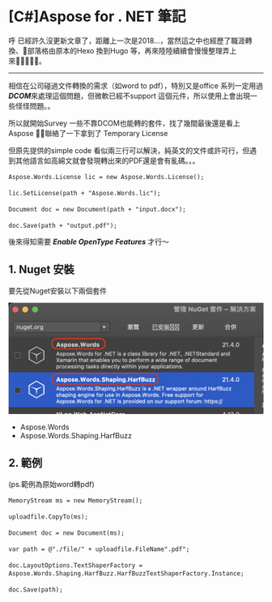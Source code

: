 # [C#]Aspose for . NET 筆記

呼 已經許久沒更新文章了，距離上一次是2018...，當然這之中也經歷了職涯轉換、部落格由原本的Hexo 換到Hugo 等，再來陸陸續續會慢慢整理弄上來。

---

相信在公司碰過文件轉換的需求（如word to pdf），特別又是office 系列一定用過***DCOM***來處理這個問題，但微軟已經不support 這個元件，所以使用上會出現一些怪怪問題。。
<!--more-->
所以就開始Survey 一些不靠DCOM也能轉的套件，找了幾間最後還是看上    Aspose ，聯絡了一下拿到了 Temporary License 

但原先提供的simple code 看似兩三行可以解決，純英文的文件或許可行，但遇到其他語言如高綿文就會發現轉出來的PDF還是會有亂碼。。。
```
Aspose.Words.License lic = new Aspose.Words.License();

lic.SetLicense(path + "Aspose.Words.lic");

Document doc = new Document(path + "input.docx");

doc.Save(path + "output.pdf");
```

後來得知需要 ***Enable OpenType Features*** 才行～

## 1. Nuget 安裝


要先從Nuget安裝以下兩個套件

![image-20210430161440048](/images/posts/image-20210430161440048.png)

- Aspose.Words
- Aspose.Words.Shaping.HarfBuzz

## 2. 範例
(ps.範例為原始word轉pdf)
```
MemoryStream ms = new MemoryStream();

uploadfile.CopyTo(ms);

Document doc = new Document(ms);

var path = @"./file/" + uploadfile.FileName".pdf";

doc.LayoutOptions.TextShaperFactory = Aspose.Words.Shaping.HarfBuzz.HarfBuzzTextShaperFactory.Instance;

doc.Save(path);
```



